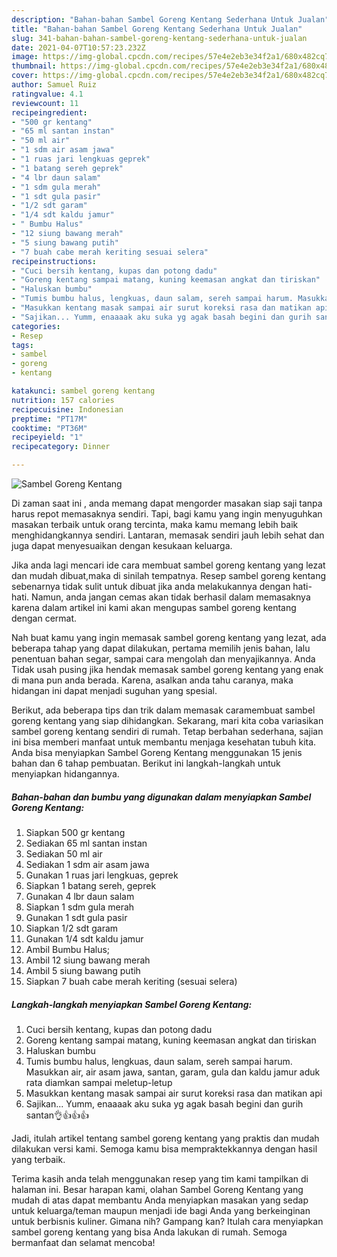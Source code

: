 ```yaml
---
description: "Bahan-bahan Sambel Goreng Kentang Sederhana Untuk Jualan"
title: "Bahan-bahan Sambel Goreng Kentang Sederhana Untuk Jualan"
slug: 341-bahan-bahan-sambel-goreng-kentang-sederhana-untuk-jualan
date: 2021-04-07T10:57:23.232Z
image: https://img-global.cpcdn.com/recipes/57e4e2eb3e34f2a1/680x482cq70/sambel-goreng-kentang-foto-resep-utama.jpg
thumbnail: https://img-global.cpcdn.com/recipes/57e4e2eb3e34f2a1/680x482cq70/sambel-goreng-kentang-foto-resep-utama.jpg
cover: https://img-global.cpcdn.com/recipes/57e4e2eb3e34f2a1/680x482cq70/sambel-goreng-kentang-foto-resep-utama.jpg
author: Samuel Ruiz
ratingvalue: 4.1
reviewcount: 11
recipeingredient:
- "500 gr kentang"
- "65 ml santan instan"
- "50 ml air"
- "1 sdm air asam jawa"
- "1 ruas jari lengkuas geprek"
- "1 batang sereh geprek"
- "4 lbr daun salam"
- "1 sdm gula merah"
- "1 sdt gula pasir"
- "1/2 sdt garam"
- "1/4 sdt kaldu jamur"
- " Bumbu Halus"
- "12 siung bawang merah"
- "5 siung bawang putih"
- "7 buah cabe merah keriting sesuai selera"
recipeinstructions:
- "Cuci bersih kentang, kupas dan potong dadu"
- "Goreng kentang sampai matang, kuning keemasan angkat dan tiriskan"
- "Haluskan bumbu"
- "Tumis bumbu halus, lengkuas, daun salam, sereh sampai harum. Masukkan air, air asam jawa, santan, garam, gula dan kaldu jamur aduk rata diamkan sampai meletup-letup"
- "Masukkan kentang masak sampai air surut koreksi rasa dan matikan api"
- "Sajikan... Yumm, enaaaak aku suka yg agak basah begini dan gurih santan👌👍👍👍"
categories:
- Resep
tags:
- sambel
- goreng
- kentang

katakunci: sambel goreng kentang 
nutrition: 157 calories
recipecuisine: Indonesian
preptime: "PT17M"
cooktime: "PT36M"
recipeyield: "1"
recipecategory: Dinner

---
```



![Sambel Goreng Kentang](https://img-global.cpcdn.com/recipes/57e4e2eb3e34f2a1/680x482cq70/sambel-goreng-kentang-foto-resep-utama.jpg)

Di zaman  saat ini , anda memang dapat mengorder masakan siap saji tanpa harus repot memasaknya sendiri. Tapi, bagi kamu yang ingin menyuguhkan masakan terbaik untuk orang tercinta, maka kamu memang lebih baik menghidangkannya sendiri. Lantaran, memasak sendiri jauh lebih sehat dan juga dapat menyesuaikan dengan kesukaan keluarga.

Jika anda lagi mencari ide cara membuat sambel goreng kentang yang lezat dan mudah dibuat,maka di sinilah tempatnya. Resep sambel goreng kentang  sebenarnya tidak sulit untuk dibuat jika anda melakukannya dengan hati-hati. Namun, anda jangan cemas akan tidak berhasil dalam memasaknya 
karena dalam artikel ini kami akan mengupas sambel goreng kentang dengan cermat.  



Nah buat kamu yang ingin memasak sambel goreng kentang yang lezat, ada beberapa tahap yang dapat dilakukan, pertama memilih jenis bahan, lalu penentuan bahan segar, sampai cara mengolah dan menyajikannya. Anda Tidak usah pusing jika hendak memasak sambel goreng kentang yang enak di mana pun anda berada. Karena, asalkan anda  tahu caranya, maka hidangan ini dapat menjadi suguhan yang spesial.

Berikut, ada beberapa tips dan trik dalam memasak caramembuat sambel goreng kentang yang siap dihidangkan. Sekarang, mari kita coba variasikan sambel goreng kentang sendiri di rumah. Tetap berbahan sederhana, sajian ini bisa memberi manfaat untuk membantu menjaga kesehatan tubuh kita. Anda bisa menyiapkan Sambel Goreng Kentang menggunakan 15 jenis bahan dan 6 tahap pembuatan. Berikut ini langkah-langkah untuk menyiapkan hidangannya.

<!--inarticleads1-->

##### Bahan-bahan dan bumbu yang digunakan dalam menyiapkan Sambel Goreng Kentang:

1. Siapkan 500 gr kentang
1. Sediakan 65 ml santan instan
1. Sediakan 50 ml air
1. Sediakan 1 sdm air asam jawa
1. Gunakan 1 ruas jari lengkuas, geprek
1. Siapkan 1 batang sereh, geprek
1. Gunakan 4 lbr daun salam
1. Siapkan 1 sdm gula merah
1. Gunakan 1 sdt gula pasir
1. Siapkan 1/2 sdt garam
1. Gunakan 1/4 sdt kaldu jamur
1. Ambil  Bumbu Halus;
1. Ambil 12 siung bawang merah
1. Ambil 5 siung bawang putih
1. Siapkan 7 buah cabe merah keriting (sesuai selera)




<!--inarticleads2-->

##### Langkah-langkah menyiapkan Sambel Goreng Kentang:

1. Cuci bersih kentang, kupas dan potong dadu
1. Goreng kentang sampai matang, kuning keemasan angkat dan tiriskan
1. Haluskan bumbu
1. Tumis bumbu halus, lengkuas, daun salam, sereh sampai harum. Masukkan air, air asam jawa, santan, garam, gula dan kaldu jamur aduk rata diamkan sampai meletup-letup
1. Masukkan kentang masak sampai air surut koreksi rasa dan matikan api
1. Sajikan... Yumm, enaaaak aku suka yg agak basah begini dan gurih santan👌👍👍👍




Jadi, itulah artikel tentang  sambel goreng kentang  yang praktis dan mudah dilakukan versi kami. Semoga kamu bisa mempraktekkannya dengan hasil yang terbaik. 

Terima kasih anda telah menggunakan resep yang tim kami tampilkan di halaman ini. Besar harapan kami, olahan  Sambel Goreng Kentang yang mudah di atas dapat membantu Anda menyiapkan masakan yang sedap untuk keluarga/teman maupun menjadi ide bagi Anda yang berkeinginan untuk berbisnis kuliner. Gimana nih? Gampang kan? Itulah cara menyiapkan sambel goreng kentang yang bisa Anda lakukan di rumah. Semoga bermanfaat dan selamat mencoba!

